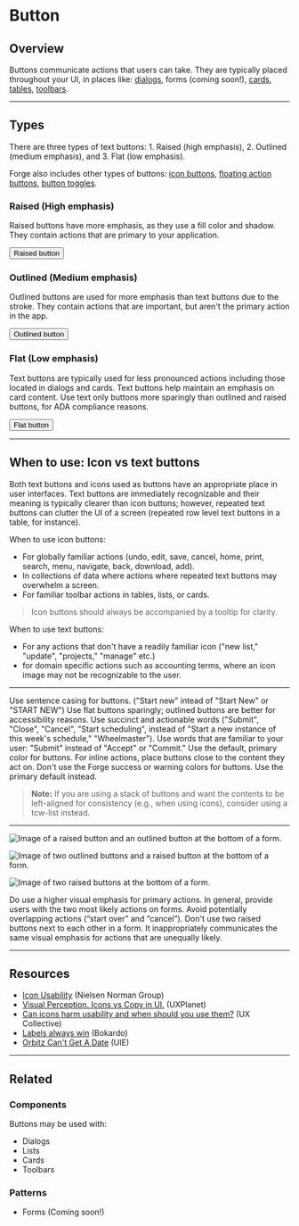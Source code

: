 # Button

<!-- <StatusBadges badges={[{ type: 'warning', label: 'Experimental', tooltip: 'This component is experimental' }]} /> -->
<ComponentVisual
  height="450"
  figmaUrl="https://www.figma.com/embed?embed_host=share&url=https%3A%2F%2Fwww.figma.com%2Ffile%2FVFIsI7H3lTMQMqu7pG4qjq%2FForge-Content%3Fnode-id%3D487%253A915"
  storybookUrl="https://forge.tylerdev.io/main/?path=/story/components-button--default" />


## Overview

Buttons communicate actions that users can take. They are typically placed throughout your UI, in places like: [dialogs](/components/dialog), forms (coming soon!), [cards](/components/card), [tables](/components/table), [toolbars](/components/toolbar).

---

## Types 

There are three types of text buttons: 1. Raised (high emphasis), 2. Outlined (medium emphasis), and 3. Flat (low emphasis).

Forge also includes other types of buttons: [icon buttons](/components/icon-button), [floating action buttons](/components/fab), [button toggles](/components/button-toggle). 

### Raised (High emphasis)

Raised  buttons have more emphasis, as they use a fill color and shadow. They contain actions that are primary to your application.

<div class="live-demo">
  <tcw-button type="raised">
    <button type="button">Raised button</button>
  </tcw-button>
</div>

### Outlined (Medium emphasis)

Outlined buttons are used for more emphasis than text buttons due to the stroke. They contain actions that are important, but aren't the primary action in the app.

<div class="live-demo">
  <tcw-button type="outlined">
    <button type="button">Outlined button</button>
  </tcw-button>
</div>

### Flat (Low emphasis)

Text buttons are typically used for less pronounced actions including those located in dialogs and cards. Text buttons help maintain an emphasis on card content. Use text only buttons more sparingly than outlined and raised buttons, for ADA compliance reasons.

<div class="live-demo">
  <tcw-button>
    <button type="button">Flat button</button>
  </tcw-button>
</div>

---

## When to use: Icon vs text buttons

Both text buttons and icons used as buttons have an appropriate place in user interfaces. Text buttons are immediately recognizable and their meaning is typically clearer than icon buttons; however, repeated text buttons can clutter the UI of a screen (repeated row level text buttons in a table, for instance). 

When to use icon buttons:

- For globally familiar actions (undo, edit, save, cancel, home, print, search, menu, navigate, back, download, add).
- In collections of data where actions where repeated text buttons may overwhelm a screen. 
- For familiar toolbar actions in tables, lists, or cards.

> Icon buttons should always be accompanied by a tooltip for clarity. 

When to use text buttons:

- For any actions that don't have a readily familiar icon ("new list," "update", "projects," "manage" etc.)
- for domain specific actions such as accounting terms, where an icon image may not be recognizable to the user.

---

<DoDontGrid>
  <DoDontTextSection>
    <DoDontText type="do">Use sentence casing for buttons. ("Start new" intead of "Start New" or "START NEW")</DoDontText>
    <DoDontText type="do">Use flat buttons sparingly; outlined buttons are better for accessibility reasons.</DoDontText>
    <DoDontText type="do">Use succinct and actionable words ("Submit", "Close", "Cancel", "Start scheduling", instead of "Start a new instance of this week's schedule," "Wheelmaster"). </DoDontText>
    <DoDontText type="do">Use words that are familiar to your user: "Submit" instead of "Accept" or "Commit."</DoDontText>
    <DoDontText type="do">Use the default, primary color for buttons.</DoDontText>
    <DoDontText type="do">For inline actions, place buttons close to the content they act on.</DoDontText>
  </DoDontTextSection>
  <DoDontTextSection>
    <DoDontText type="dont">Don't use the Forge success or warning colors for buttons. Use the primary default instead.</DoDontText>
  </DoDontTextSection>
</DoDontGrid>

> **Note:** If you are using a stack of buttons and want the contents to be left-aligned for consistency (e.g., when using icons),
> consider using a <ComponentLink>tcw-list</ComponentLink> instead.

---

<DoDontGrid>
  <DoDontRow>
  <DoDontImage>

![Image of a raised button and an outlined button at the bottom of a form.](/img/components/button/button-do.png)

  </DoDontImage>
  <DoDontImage>

![Image of two outlined buttons and a raised button at the bottom of a form.](/img/components/button/button-caution.png)

  </DoDontImage>
  <DoDontImage>

![Image of two raised buttons at the bottom of a form.](/img/components/button/button-dont.png)

  </DoDontImage>
  </DoDontRow>
  <DoDontRow>
    <DoDont type="do">Do use a higher visual emphasis for primary actions. </DoDont>
    <DoDont type="caution">In general, provide users with the two most likely actions on forms. Avoid potentially overlapping actions (“start over” and “cancel”).</DoDont>
    <DoDont type="dont">Don't use two raised buttons next to each other in a form. It inappropriately communicates the same visual emphasis for actions that are unequally likely.</DoDont>
  </DoDontRow>
</DoDontGrid>

---

## Resources

- [Icon Usability](https://www.nngroup.com/articles/icon-usability/) (Nielsen Norman Group)
- [Visual Perception. Icons vs Copy in UI.](https://uxplanet.org/visual-perception-icons-vs-copy-in-ui-cd8e1a2f8af0) (UXPlanet)
- [Can icons harm usability and when should you use them?](https://uxdesign.cc/when-should-i-be-using-icons-63e7448202c4) (UX Collective)
- [Labels always win](http://bokardo.com/archives/labels-always-win/) (Bokardo)
- [Orbitz Can't Get A Date](https://archive.uie.com/brainsparks/2006/02/20/orbitz-cant-get-a-date/) (UIE)

---

## Related

### Components

Buttons may be used with:

- <ComponentLink path="dialog">Dialogs</ComponentLink>
- <ComponentLink path="list">Lists</ComponentLink>
- <ComponentLink path="card">Cards</ComponentLink>
- <ComponentLink path="toolbar">Toolbars</ComponentLink>

### Patterns

- Forms (Coming soon!)
